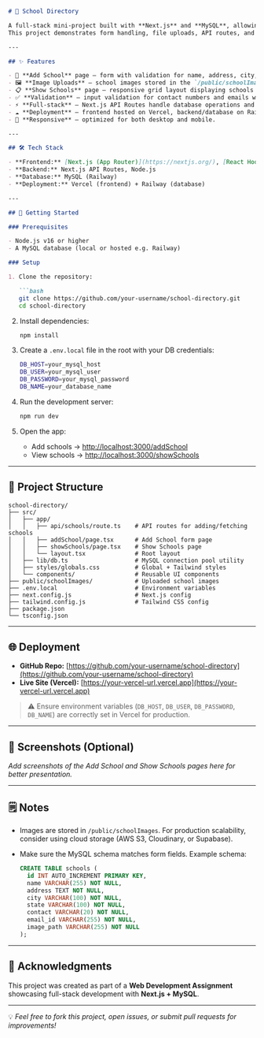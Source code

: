 ````markdown
# 🏫 School Directory

A full-stack mini-project built with **Next.js** and **MySQL**, allowing users to add schools with images and display them in a responsive directory.  
This project demonstrates form handling, file uploads, API routes, and deployment with **Vercel** + **Railway MySQL**.

---

## ✨ Features

- 📌 **Add School** page — form with validation for name, address, city, state, contact number, email, and image upload.  
- 🖼️ **Image Uploads** — school images stored in the `/public/schoolImages` folder.  
- 📋 **Show Schools** page — responsive grid layout displaying schools with details and images.  
- ✅ **Validation** — input validation for contact numbers and emails with `react-hook-form`.  
- ⚡ **Full-stack** — Next.js API Routes handle database operations and file uploads.  
- ☁️ **Deployment** — frontend hosted on Vercel, backend/database on Railway MySQL.  
- 📱 **Responsive** — optimized for both desktop and mobile.  

---

## 🛠️ Tech Stack

- **Frontend:** [Next.js (App Router)](https://nextjs.org/), [React Hook Form](https://react-hook-form.com/), [Tailwind CSS](https://tailwindcss.com/)  
- **Backend:** Next.js API Routes, Node.js  
- **Database:** MySQL (Railway)  
- **Deployment:** Vercel (frontend) + Railway (database)  

---

## 🚀 Getting Started

### Prerequisites

- Node.js v16 or higher  
- A MySQL database (local or hosted e.g. Railway)

### Setup

1. Clone the repository:

   ```bash
   git clone https://github.com/your-username/school-directory.git
   cd school-directory
````

2. Install dependencies:

   ```bash
   npm install
   ```

3. Create a `.env.local` file in the root with your DB credentials:

   ```bash
   DB_HOST=your_mysql_host
   DB_USER=your_mysql_user
   DB_PASSWORD=your_mysql_password
   DB_NAME=your_database_name
   ```

4. Run the development server:

   ```bash
   npm run dev
   ```

5. Open the app:

   * Add schools → [http://localhost:3000/addSchool](http://localhost:3000/addSchool)
   * View schools → [http://localhost:3000/showSchools](http://localhost:3000/showSchools)

---

## 📂 Project Structure

```
school-directory/
├── src/
│   ├── app/
│   │   ├── api/schools/route.ts    # API routes for adding/fetching schools
│   │   ├── addSchool/page.tsx      # Add School form page
│   │   ├── showSchools/page.tsx    # Show Schools page
│   │   └── layout.tsx              # Root layout
│   ├── lib/db.ts                   # MySQL connection pool utility
│   ├── styles/globals.css          # Global + Tailwind styles
│   └── components/                 # Reusable UI components
├── public/schoolImages/            # Uploaded school images
├── .env.local                      # Environment variables
├── next.config.js                  # Next.js config
├── tailwind.config.js              # Tailwind CSS config
├── package.json
└── tsconfig.json
```

---

## 🌐 Deployment

* **GitHub Repo:** [https://github.com/your-username/school-directory](https://github.com/your-username/school-directory)
* **Live Site (Vercel):** [https://your-vercel-url.vercel.app](https://your-vercel-url.vercel.app)

> ⚠️ Ensure environment variables (`DB_HOST`, `DB_USER`, `DB_PASSWORD`, `DB_NAME`) are correctly set in Vercel for production.

---

## 📸 Screenshots (Optional)

*Add screenshots of the Add School and Show Schools pages here for better presentation.*

---

## 🗒️ Notes

* Images are stored in `/public/schoolImages`. For production scalability, consider using cloud storage (AWS S3, Cloudinary, or Supabase).
* Make sure the MySQL schema matches form fields. Example schema:

  ```sql
  CREATE TABLE schools (
    id INT AUTO_INCREMENT PRIMARY KEY,
    name VARCHAR(255) NOT NULL,
    address TEXT NOT NULL,
    city VARCHAR(100) NOT NULL,
    state VARCHAR(100) NOT NULL,
    contact VARCHAR(20) NOT NULL,
    email_id VARCHAR(255) NOT NULL,
    image_path VARCHAR(255) NOT NULL
  );
  ```

---

## 🙏 Acknowledgments

This project was created as part of a **Web Development Assignment** showcasing full-stack development with **Next.js + MySQL**.

---

💡 *Feel free to fork this project, open issues, or submit pull requests for improvements!*

```
